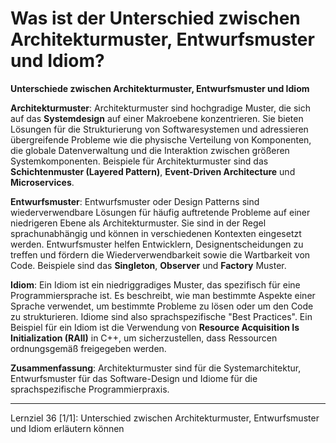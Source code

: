 # Was ist der Unterschied zwischen Architekturmuster, Entwurfsmuster und Idiom?

**Unterschiede zwischen Architekturmuster, Entwurfsmuster und Idiom**

**Architekturmuster**: 
Architekturmuster sind hochgradige Muster, die sich auf das **Systemdesign** auf einer Makroebene konzentrieren. Sie bieten Lösungen für die Strukturierung von Softwaresystemen und adressieren übergreifende Probleme wie die physische Verteilung von Komponenten, die globale Datenverwaltung und die Interaktion zwischen größeren Systemkomponenten. Beispiele für Architekturmuster sind das **Schichtenmuster (Layered Pattern)**, **Event-Driven Architecture** und **Microservices**.

**Entwurfsmuster**: 
Entwurfsmuster oder Design Patterns sind wiederverwendbare Lösungen für häufig auftretende Probleme auf einer niedrigeren Ebene als Architekturmuster. Sie sind in der Regel sprachunabhängig und können in verschiedenen Kontexten eingesetzt werden. Entwurfsmuster helfen Entwicklern, Designentscheidungen zu treffen und fördern die Wiederverwendbarkeit sowie die Wartbarkeit von Code. Beispiele sind das **Singleton**, **Observer** und **Factory** Muster.

**Idiom**:
Ein Idiom ist ein niedriggradiges Muster, das spezifisch für eine Programmiersprache ist. Es beschreibt, wie man bestimmte Aspekte einer Sprache verwendet, um bestimmte Probleme zu lösen oder um den Code zu strukturieren. Idiome sind also sprachspezifische "Best Practices". Ein Beispiel für ein Idiom ist die Verwendung von **Resource Acquisition Is Initialization (RAII)** in C++, um sicherzustellen, dass Ressourcen ordnungsgemäß freigegeben werden.

**Zusammenfassung**: Architekturmuster sind für die Systemarchitektur, Entwurfsmuster für das Software-Design und Idiome für die sprachspezifische Programmierpraxis.

---

Lernziel 36 \[1/1\]: Unterschied zwischen Architekturmuster, Entwurfsmuster und Idiom erläutern können
